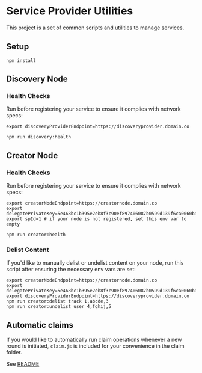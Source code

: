 # Service Provider Utilities

This project is a set of common scripts and utilities to manage services.

## Setup

```
npm install
```

## Discovery Node

### Health Checks

Run before registering your service to ensure it complies with network specs:
```
export discoveryProviderEndpoint=https://discoveryprovider.domain.co

npm run discovery:health
```

## Creator Node

### Health Checks

Run before registering your service to ensure it complies with network specs:
```
export creatorNodeEndpoint=https://creatornode.domain.co
export delegatePrivateKey=5e468bc1b395e2eb8f3c90ef897406087b0599d139f6ca0060ba85dcc0dce8dc
export spId=1 # if your node is not registered, set this env var to empty

npm run creator:health
```

### Delist Content

If you'd like to manually delist or undelist content on your node, run this script after ensuring the necessary env vars are set:
```
export creatorNodeEndpoint=https://creatornode.domain.co
export delegatePrivateKey=5e468bc1b395e2eb8f3c90ef897406087b0599d139f6ca0060ba85dcc0dce8dc
export discoveryProviderEndpoint=https://discoveryprovider.domain.co
npm run creator:delist track 1,abcde,3
npm run creator:undelist user 4,fghij,5
```

## Automatic claims

If you would like to automatically run claim operations whenever a new round is initiated, `claim.js` is included for your convenience in the claim folder.

See [README](./claim)